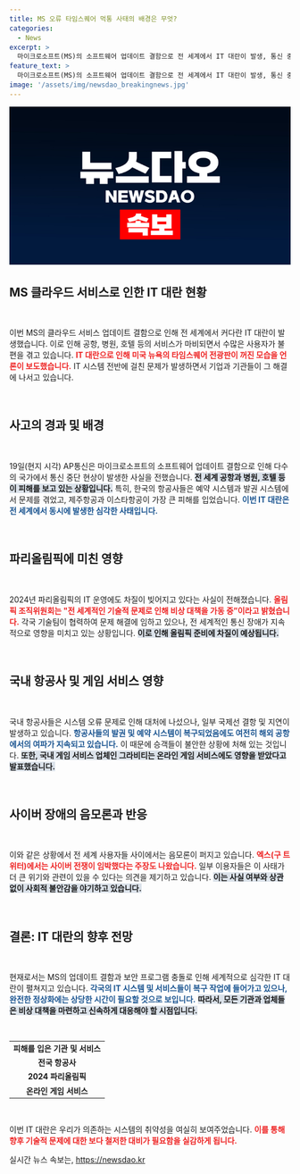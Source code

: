 ```yaml
---
title: MS 오류 타임스퀘어 먹통 사태의 배경은 무엇?
categories:
  - News
excerpt: >
  마이크로소프트(MS)의 소프트웨어 업데이트 결함으로 전 세계에서 IT 대란이 발생, 통신 중단과 시스템 오류로 공항, 병원, 호텔 등이 차질을 겪고 있다. SNS에서는 음모론이 확산되고 있으며, 정상화까지는 시간이 필요하다.
feature_text: >
  마이크로소프트(MS)의 소프트웨어 업데이트 결함으로 전 세계에서 IT 대란이 발생, 통신 중단과 시스템 오류로 공항, 병원, 호텔 등이 차질을 겪고 있다. SNS에서는 음모론이 확산되고 있으며, 정상화까지는 시간이 필요하다.
image: '/assets/img/newsdao_breakingnews.jpg'
---
```


<p><img src="/assets/img/newsdao_breakingnews.jpg" alt="koreaapp 속보" /></p>

<h2 data-ke-size="size26">MS 클라우드 서비스로 인한 IT 대란 현황</h2>

<p data-ke-size="size16">&nbsp;</p>

<p>이번 MS의 클라우드 서비스 업데이트 결함으로 인해 전 세계에서 커다란 IT 대란이 발생했습니다. 이로 인해 공항, 병원, 호텔 등의 서비스가 마비되면서 수많은 사용자가 불편을 겪고 있습니다. <b><span style="color: #ee2323;">IT 대란으로 인해 미국 뉴욕의 타임스퀘어 전광판이 꺼진 모습을 언론이 보도했습니다.</span></b> IT 시스템 전반에 걸친 문제가 발생하면서 기업과 기관들이 그 해결에 나서고 있습니다.</p>

<p data-ke-size="size16">&nbsp;</p>

<h2 data-ke-size="size26">사고의 경과 및 배경</h2>

<p data-ke-size="size16">&nbsp;</p>

<p>19일(현지 시각) AP통신은 마이크로소프트의 소프트웨어 업데이트 결함으로 인해 다수의 국가에서 통신 중단 현상이 발생한 사실을 전했습니다. <b><span style="background-color: #21538527;">전 세계 공항과 병원, 호텔 등이 피해를 보고 있는 상황입니다.</span></b> 특히, 한국의 항공사들은 예약 시스템과 발권 시스템에서 문제를 겪었고, 제주항공과 이스타항공이 가장 큰 피해를 입었습니다. <b><span style="color: #1a5490;">이번 IT 대란은 전 세계에서 동시에 발생한 심각한 사태입니다.</span></b> </p>

<p data-ke-size="size16">&nbsp;</p>

<h2 data-ke-size="size26">파리올림픽에 미친 영향</h2>

<p data-ke-size="size16">&nbsp;</p>

<p>2024년 파리올림픽의 IT 운영에도 차질이 빚어지고 있다는 사실이 전해졌습니다. <b><span style="color: #ee2323;">올림픽 조직위원회는 "전 세계적인 기술적 문제로 인해 비상 대책을 가동 중”이라고 밝혔습니다.</span></b> 각국 기술팀이 협력하여 문제 해결에 임하고 있으나, 전 세계적인 통신 장애가 지속적으로 영향을 미치고 있는 상황입니다. <b><span style="background-color: #21538527;">이로 인해 올림픽 준비에 차질이 예상됩니다.</span></b> </p>

<p data-ke-size="size16">&nbsp;</p>

<h2 data-ke-size="size26">국내 항공사 및 게임 서비스 영향</h2>

<p data-ke-size="size16">&nbsp;</p>

<p>국내 항공사들은 시스템 오류 문제로 인해 대처에 나섰으나, 일부 국제선 결항 및 지연이 발생하고 있습니다. <b><span style="color: #1a5490;">항공사들의 발권 및 예약 시스템이 복구되었음에도 여전히 해외 공항에서의 여파가 지속되고 있습니다.</span></b> 이 때문에 승객들이 불안한 상황에 처해 있는 것입니다. <b><span style="background-color: #21538527;">또한, 국내 게임 서비스 업체인 그라비티는 온라인 게임 서비스에도 영향을 받았다고 발표했습니다.</span></b></p>

<p data-ke-size="size16">&nbsp;</p>

<h2 data-ke-size="size26">사이버 장애의 음모론과 반응</h2>

<p data-ke-size="size16">&nbsp;</p>

<p>이와 같은 상황에서 전 세계 사용자들 사이에서는 음모론이 퍼지고 있습니다. <b><span style="color: #ee2323;">엑스(구 트위터)에서는 사이버 전쟁이 임박했다는 주장도 나왔습니다.</span></b> 일부 이용자들은 이 사태가 더 큰 위기와 관련이 있을 수 있다는 의견을 제기하고 있습니다. <b><span style="background-color: #21538527;">이는 사실 여부와 상관없이 사회적 불안감을 야기하고 있습니다.</span></b> </p>

<p data-ke-size="size16">&nbsp;</p>

<h2 data-ke-size="size26">결론: IT 대란의 향후 전망</h2>

<p data-ke-size="size16">&nbsp;</p>

<p>현재로서는 MS의 업데이트 결함과 보안 프로그램 충돌로 인해 세계적으로 심각한 IT 대란이 펼쳐지고 있습니다. <b><span style="color: #1a5490;">각국의 IT 시스템 및 서비스들이 복구 작업에 들어가고 있으나, 완전한 정상화에는 상당한 시간이 필요할 것으로 보입니다.</span></b> <b><span style="background-color: #21538527;">따라서, 모든 기관과 업체들은 비상 대책을 마련하고 신속하게 대응해야 할 시점입니다.</span></b></p>

<p data-ke-size="size16">&nbsp;</p>

<table>
<tr>
<td style="text-align: center; height: 17px;"><b>피해를 입은 기관 및 서비스</b></td>
</tr>
<tr>
<td style="text-align: center; height: 17px;"><b>전국 항공사</b></td>
</tr>
<tr>
<td style="text-align: center; height: 17px;"><b>2024 파리올림픽</b></td>
</tr>
<tr>
<td style="text-align: center; height: 17px;"><b>온라인 게임 서비스</b></td>
</tr>
</table>

<p data-ke-size="size16">&nbsp;</p>

<p>이번 IT 대란은 우리가 의존하는 시스템의 취약성을 여실히 보여주었습니다. <b><span style="color: #ee2323;">이를 통해 향후 기술적 문제에 대한 보다 철저한 대비가 필요함을 실감하게 됩니다.</span></b> </p>
실시간 뉴스 속보는, <a href="https://newsdao.kr" rel="dofollow">https://newsdao.kr</a>


